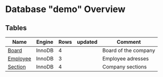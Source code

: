 # Database "demo" Overview

## Tables

|Name|Engine|Rows|updated|Comment|
|----|------|----|-------|-------|
|[Board](./Tables/Table_Board.md)|InnoDB|4||Board of the company|
|[Employee](./Tables/Table_Employee.md)|InnoDB|3||Employee adresses|
|[Section](./Tables/Table_Section.md)|InnoDB|4||Company sections|
